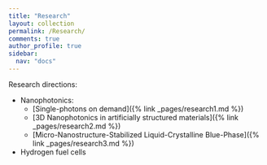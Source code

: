 ```yaml
---
title: "Research"
layout: collection
permalink: /Research/
comments: true
author_profile: true
sidebar:
  nav: "docs"
---
```


Research directions:
* Nanophotonics:
  * [Single-photons on demand]({% link _pages/research1.md %})
  * [3D Nanophotonics in artificially structured materials]({% link _pages/research2.md %})
  * [Micro-Nanostructure-Stabilized Liquid-Crystalline Blue-Phase]({% link _pages/research3.md %})
* Hydrogen fuel cells

<!--* [Single photon sources]
* [Solar-thermal absorbers]
* [Hydrogen fuel cells]

[Link to a document]({% link _pages/research1.md %})

{% link _pages/research1.md %}
{% link _pages/research2.md %}
{% link _pages/research3.md %}-->
